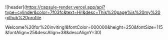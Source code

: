 ![header](https://capsule-render.vercel.app/api?type=cylinder&color=7f03fc&text=Hi!&desc=This%20page%is%20my%20github%20profile.

Welcome%20for%20inviting!&fontColor=000000&height=250&fontSize=115&fontAlign=25&descAlign=38&descAlignY=30)

